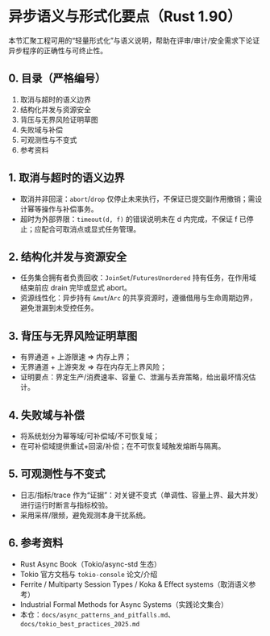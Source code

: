 # 异步语义与形式化要点（Rust 1.90）

本节汇聚工程可用的“轻量形式化”与语义说明，帮助在评审/审计/安全需求下论证异步程序的正确性与可终止性。

## 0. 目录（严格编号）

1. 取消与超时的语义边界
2. 结构化并发与资源安全
3. 背压与无界风险证明草图
4. 失败域与补偿
5. 可观测性与不变式
6. 参考资料

## 1. 取消与超时的语义边界

- 取消并非回滚：`abort`/`drop` 仅停止未来执行，不保证已提交副作用撤销；需设计幂等操作与补偿事务。
- 超时为外部界限：`timeout(d, f)` 的错误说明未在 d 内完成，不保证 f 已停止；应配合可取消点或显式任务管理。

## 2. 结构化并发与资源安全

- 任务集合拥有者负责回收：`JoinSet`/`FuturesUnordered` 持有任务，在作用域结束前应 drain 完毕或显式 abort。
- 资源线性化：异步持有 `&mut`/`Arc` 的共享资源时，遵循借用与生命周期边界，避免泄漏到未受控任务。

## 3. 背压与无界风险证明草图

- 有界通道 + 上游限速 ⇒ 内存上界；
- 无界通道 + 上游突发 ⇒ 存在内存无上界风险；
- 证明要点：界定生产/消费速率、容量 C、泄漏与丢弃策略，给出最坏情况估计。

## 4. 失败域与补偿

- 将系统划分为幂等域/可补偿域/不可恢复域；
- 在可补偿域提供重试+回滚/补偿；在不可恢复域触发熔断与隔离。

## 5. 可观测性与不变式

- 日志/指标/trace 作为“证据”：对关键不变式（单调性、容量上界、最大并发）进行运行时断言与指标校验。
- 采用采样/限频，避免观测本身干扰系统。

## 6. 参考资料

- Rust Async Book（Tokio/async-std 生态）
- Tokio 官方文档与 `tokio-console` 论文/介绍
- Ferrite / Multiparty Session Types / Koka & Effect systems（取消语义参考）
- Industrial Formal Methods for Async Systems（实践论文集合）
- 本仓：`docs/async_patterns_and_pitfalls.md`、`docs/tokio_best_practices_2025.md`
